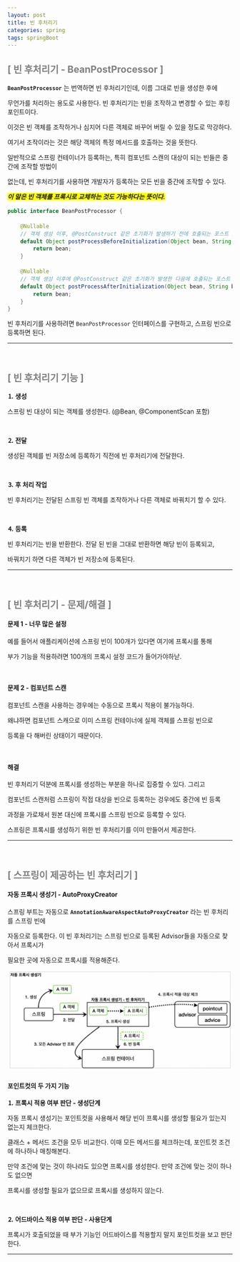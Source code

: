 ```yaml
---
layout: post
title: 빈 후처리기
categories: spring
tags: springBoot
---
```


## <span style="color:gray">[ 빈 후처리기 - BeanPostProcessor ]</span>

**`BeanPostProcessor`** 는 번역하면 빈 후처리기인데, 이름 그대로 빈을 생성한 후에 

무언가를 처리하는 용도로 사용한다. 빈 후처리기는 빈을 조작하고 변경할 수 있는 후킹 포인트이다.

이것은 빈 객체를 조작하거나 심지어 다른 객체로 바꾸어 버릴 수 있을 정도로 막강하다.

여기서 조작이라는 것은 해당 객체의 특정 메서드를 호출하는 것을 뜻한다. 

일반적으로 스프링 컨테이너가 등록하는, 특히 컴포넌트 스캔의 대상이 되는 빈들은 중간에 조작할 방법이

없는데, 빈 후처리기를 사용하면 개발자가 등록하는 모든 빈을 중간에 조작할 수 있다. 

***<span style="background-color:yellow">이 말은 빈 객체를 프록시로 교체하는 것도 가능하다는 뜻이다.</span>***

```java
public interface BeanPostProcessor {

    @Nullable
    // 객체 생성 이후, @PostConstruct 같은 초기화가 발생하기 전에 호출되는 포스트 프로세서.
	default Object postProcessBeforeInitialization(Object bean, String beanName) throws BeansException {
		return bean;
	}

    @Nullable
    // 객체 생성 이후에 @PostConstruct 같은 초기화가 발생한 다음에 호출되는 포스트 프로세서.
	default Object postProcessAfterInitialization(Object bean, String beanName) throws BeansException {
		return bean;
	}
}
```

빈 후처리기를 사용하려면 `BeanPostProcessor` 인터페이스를 구현하고, 스프링 빈으로 등록하면 된다.

---

<br>

## <span style="color:gray">[ 빈 후처리기 기능 ]</span>

**⒈ 생성** 

스프링 빈 대상이 되는 객체를 생성한다. (@Bean, @ComponentScan 포함)

<br>

**⒉ 전달** 

생성된 객체를 빈 저장소에 등록하기 직전에 빈 후처리기에 전달한다.

<br>

**⒊ 후 처리 작업**

빈 후처리기는 전달된 스프링 빈 객체를 조작하거나 다른 객체로 바꿔치기 할 수 있다.

<br>

**⒋ 등록**

빈 후처리기는 빈을 반환한다. 전달 된 빈을 그대로 반환하면 해당 빈이 등록되고,

바꿔치기 하면 다른 객체가 빈 저장소에 등록된다.

---

<br>

## <span style="color:gray">[ 빈 후처리기 - 문제/해결 ]</span>

#### **문제 1 - 너무 많은 설정**

예를 들어서 애플리케이션에 스프링 빈이 100개가 있다면 여기에 프록시를 통해

부가 기능을 적용하려면 100개의 프록시 설정 코드가 들어가야하낟.

<br>

#### **문제 2 - 컴포넌트 스캔**

컴포넌트 스캔을 사용하는 경우에는 수동으로 프록시 적용이 불가능하다.

왜냐하면 컴포넌트 스캐으로 이미 스프링 컨테이너에 실제 객체를 스프링 빈으로

등록을 다 해버린 상태이기 때문이다.

<br>

#### **해결**

빈 후처리기 덕분에 프록시를 생성하는 부분을 하나로 집중할 수 있다. 그리고

컴포넌트 스캔처럼 스프링이 작접 대상을 빈으로 등록하는 겅우에도 중간에 빈 등록

과정을 가로채서 원본 대신에 프록시를 스프링 빈으로 등록할 수 있다.

스프링은 프록시를 생성하기 위한 빈 후처리기를 이미 만들어서 제공한다.

---

<br>

## <span style="color:gray">[ 스프링이 제공하는 빈 후처리기 ]</span>

#### **자동 프록시 생성기 - AutoProxyCreator**

스프링 부트는 자동으로 **`AnnotationAwareAspectAutoProxyCreator`** 라는 빈 후처리를 스프링 빈에 

자동으로 등록한다. 이 빈 후처리기는 스프링 빈으로 등록된 Advisor들을 자동으로 찾아서 프록시가

필요한 곳에 자동으로 프록시를 적용해준다. 

<img src="/assets/img/spring/aop/AutoProxyCreator1.png">

<br>

#### **포인트컷의 두 가지 기능**

**⒈ 프록시 적용 여부 판단 - 생성단계**

자동 프록시 생성기는 포인트컷을 사용해서 해당 빈이 프록시를 생성할 필요가 있는지 없는지 체크한다.

클래스 + 메서드 조건을 모두 비교한다. 이때 모든 메서드를 체크하는데, 포인트컷 조건에 하나하나 매칭해본다. 

만약 조건에 맞는 것이 하나라도 있으면 프록시를 생성한다. 만약 조건에 맞는 것이 하나도 없으면 

프록시를 생성할 필요가 없으므로 프록시를 생성하지 않는다.

<br>

**⒉ 어드바이스 적용 여부 판단 - 사용단계**

프록시가 호출되었을 때 부가 기능인 어드바이스를 적용할지 말지 포인트컷을 보고 판단한다.

---